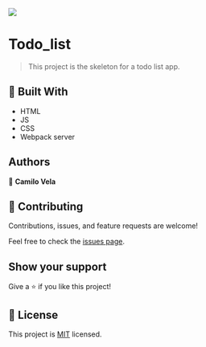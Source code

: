 ![](https://img.shields.io/badge/Microverse-blueviolet)

# Todo_list

> This project is the skeleton for a todo list app.


## 🧰 Built With

- HTML
- JS
- CSS
- Webpack server

## Authors

👤 **Camilo Vela**

## 🤝 Contributing

Contributions, issues, and feature requests are welcome!

Feel free to check the [issues page](../../issues/).

## Show your support

Give a ⭐️ if you like this project!


## 📝 License

This project is [MIT](./MIT.md) licensed.
